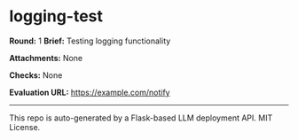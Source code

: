 
# logging-test

**Round:** 1
**Brief:** Testing logging functionality

**Attachments:** None

**Checks:** 
None

**Evaluation URL:** https://example.com/notify

---

This repo is auto-generated by a Flask-based LLM deployment API. MIT License.
